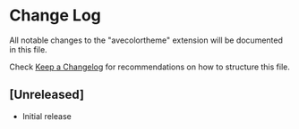 # Change Log

All notable changes to the "avecolortheme" extension will be documented in this file.

Check [Keep a Changelog](http://keepachangelog.com/) for recommendations on how to structure this file.

## [Unreleased]

- Initial release
